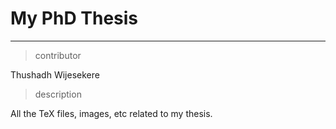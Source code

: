 # My PhD Thesis
--------------------------

> contributor

Thushadh Wijesekere

> description

All the TeX files, images, etc related to my thesis.
